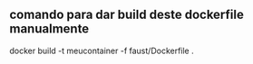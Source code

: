 ## comando para dar build deste dockerfile manualmente
docker build -t meucontainer -f faust/Dockerfile .
